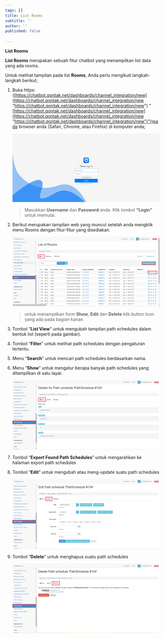 ```yaml
---
tags: []
title: List Rooms
subtitle: ''
author: ''
published: false

---
```

**List Rooms**

**List Rooms** merupakan sebuah fitur chatbot yang menampilkan list data yang ada rooms.

Untuk melihat tampilan pada list **Rooms**, Anda perlu mengikuti langkah-langkah berikut;

1. Buka https: ([https://chatbot.qontak.net/dashboards/channel_integration/new](https://chatbot.qontak.net/dashboards/channel_integration/new "https://chatbot.qontak.net/dashboards/channel_integration/new") "[https://chatbot.qontak.net/dashboards/channel_integration/new](https://chatbot.qontak.net/dashboards/channel_integration/new "https://chatbot.qontak.net/dashboards/channel_integration/new")"))pada browser anda (Safari, Chrome, atau Firefox) di komputer anda;

   ![](/uploads/channell.PNG)

   > Masukkan **Username** dan **Password** anda. Klik tombol **“Login”** untuk memulai.
2. Berikut merupakan tampilan web yang muncul setelah anda mengklik menu Rooms dengan fitur-fitur yang disediakan.

   ![](/uploads/rooms1.PNG)

   > untuk menampilkan form **Show**, **Edit** dan **Delete** klik button Icon yang ada pada bagian kanan
3. Tombol “**List View**” untuk mengubah tampilan path schedules dalam bentuk list (seperti pada gambar).
4. Tombol “**Filter**” untuk melihat path schedules dengan pengaturan tertentu.
5. Menu “**Search**” untuk mencari path schedules berdasarkan nama.
6. Menu “**Show**” untuk mengatur berapa banyak path schedules yang ditampilkan di satu layar.

   ![](/uploads/pathschedules6.PNG)
7. Tombol “**Export Found Path Schedules**” untuk mengarahkan ke halaman export path schedules
8. Tombol “**Edit**” untuk mengubah atau meng-update suatu path schedules

   ![](/uploads/pathschedules7.PNG)
9. Tombol “**Delete**” untuk menghapus suatu path schedules

   ![](/uploads/pathschedules8.PNG)